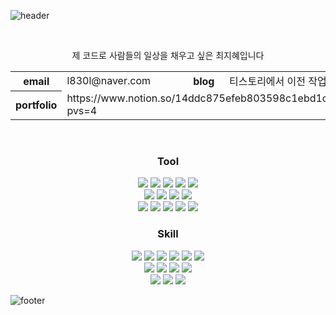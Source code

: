  
![header](https://capsule-render.vercel.app/api?type=venom&height=200&text=%20지혜's%20github&fontSize=70&color=20:003741,80:C8B69D,100:400000&stroke=29715E)

<br>
<div align="center">
  
제 코드로 사람들의 일상을 채우고 싶은 최지혜입니다 
<table>
  <tr>
    <th>email</th>
    <td>l830l@naver.com</td>
    <th>blog</th>
    <td>티스토리에서 이전 작업 중</td>
  </tr>
  <tr>
   <th>portfolio</th>
    <td colspan="3">https://www.notion.so/14ddc875efeb803598c1ebd1c36c5f6a?pvs=4</td>
  </tr>
</table>
<br>

### Tool
<span>
  <img src="https://img.shields.io/badge/Adobe-FF0000?style=flat&logo=adobe&logoColor=FFFFFF"/>
</span>
<span>
  <img src="https://img.shields.io/badge/Adobe Photoshop-182B8B?style=flat&logo=adobephotoshop&logoColor=FFFFFF"/></span>
<span>
  <img src="https://img.shields.io/badge/Adobe Illustrator-DD8100?style=flat&logo=adobeillustrator&logoColor=FFFFFF"/>
</span>
<span>
  <img src="https://img.shields.io/badge/Adobe XD-CE00AF?style=flat&logo=adobexd&logoColor=FFFFFF"/>
</span>
<span>
  <img src="https://img.shields.io/badge/Figma-F24E1E?style=flat&logo=figma&logoColor=FFFFFF"/>
</span>
<br>
<span>
  <img src="https://img.shields.io/badge/Git-F05032?style=flat&logo=git&logoColor=FFFFFF"/>
</span>
<span>
  <img src="https://img.shields.io/badge/GitHub-181717?style=flat&logo=github&logoColor=FFFFFF"/>
</span>
<span>
  <img src="https://img.shields.io/badge/GNU Bash-4EAA25?style=flat&logo=gnubash&logoColor=FFFFFF"/>
</span>
<span>
  <img src="https://img.shields.io/badge/Git Extension-212121?style=flat&logo=gitextensions&logoColor=FFFFFF"/>
</span>
<br>
<span>
  <img src="https://img.shields.io/badge/Visual Studio-5C2D91?style=flat&logo=visualstudio&logoColor=FFFFFF"/>
</span>
<span>
  <img src="https://img.shields.io/badge/Visual Studio Code-007ACC?style=flat&logo=visualstudiocode&logoColor=FFFFFF"/>
</span>
<span>
  <img src="https://img.shields.io/badge/Eclipse IDE-2C2255?style=flat&logo=eclipseide&logoColor=FFFFFF"/>
</span>
<span>
  <img src="https://img.shields.io/badge/Spring-6DB33F?style=flat&logo=spring&logoColor=FFFFFF"/>
</span>
<span>
  <img src="https://img.shields.io/badge/IntelliJ IDEA-000000?style=flat&logo=intellijidea&logoColor=FFFFFF"/>
</span>
<br>

### Skill
<span>
  <img src="https://img.shields.io/badge/Html5-E34F26?style=flat&logo=html5&logoColor=FFFFFF"/>
</span>
<span>
  <img src="https://img.shields.io/badge/CSS-1572B6?style=flat&logo=css3&logoColor=FFFFFF"/>
</span>
<span>
  <img src="https://img.shields.io/badge/Java Script-BF8B41?style=flat&logo=javascript&logoColor=FFFFFF"/>
</span>
<span>
  <img src="https://img.shields.io/badge/React-00ABDA?style=flat&logo=react&logoColor=FFFFFF"/>
</span>
<span>
  <img src="https://img.shields.io/badge/JSP-003741?style=flat&logo=jsp&logoColor=FFFFFF"/>
</span>
<span>
  <img src="https://img.shields.io/badge/Thymeleaf-005F0F?style=flat&logo=thymeleaf&logoColor=FFFFFF"/>
</span>
<br>

<span>
  <img src="https://img.shields.io/badge/mySql-4479A1?style=flat&logo=mysql&logoColor=FFFFFF"/>
</span>
<span>
  <img src="https://img.shields.io/badge/Oracle-F80000?style=flat&logo=oracle&logoColor=FFFFFF"/>
</span>
<span>
  <img src="https://img.shields.io/badge/mybatis-003741?style=flat&logo=mybatis&logoColor=FFFFFF"/>
</span>
<span>
  <img src="https://img.shields.io/badge/JPA-003741?style=flat&logo=jpa&logoColor=FFFFFF"/>
</span>
<br>

<span>
  <img src="https://img.shields.io/badge/JAVA-003741?style=flat&logo=java&logoColor=FFFFFF"/>
</span>
<span>
  <img src="https://img.shields.io/badge/Spring Boot-6DB33F?style=flat&logo=springboot&logoColor=FFFFFF"/>
</span>
<span>
  <img src="https://img.shields.io/badge/Gradle-02303A?style=flat&logo=gradle&logoColor=FFFFFF"/>
</span>

</div>

![footer](https://capsule-render.vercel.app/api?section=footer&reversal=true&type=waving&height=200&text=%20Thank%20you&fontSize=36&color=20:003741,80:C8B69D,100:400000&stroke=29715E&animation=fadeIn&fontAlignY=70)
